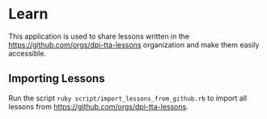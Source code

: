 # Learn

This application is used to share lessons written in the <https://github.com/orgs/dpi-tta-lessons> organization and make them easily accessible.

## Importing Lessons

Run the script `ruby script/import_lessons_from_github.rb` to import all lessons from <https://github.com/orgs/dpi-tta-lessons>.
